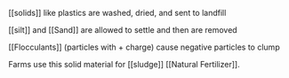 [[solids]] like plastics are washed, dried, and sent to landfill

[[silt]] and [[Sand]] are allowed to settle and then are removed

[[Flocculants]] (particles with + charge) cause negative particles to clump

Farms use this solid material for [[sludge]] [[Natural Fertilizer]].